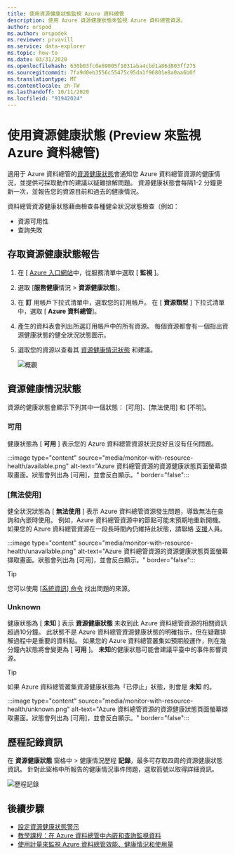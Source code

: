 ```yaml
---
title: 使用資源健康狀態監視 Azure 資料總管
description: 使用 Azure 資源健康狀態來監視 Azure 資料總管資源。
author: orspod
ms.author: orspodek
ms.reviewer: prvavill
ms.service: data-explorer
ms.topic: how-to
ms.date: 03/31/2020
ms.openlocfilehash: 630b03fc0e89005f1031aba4cbd1a86d803ff275
ms.sourcegitcommit: 7fa9d0eb3556c55475c95da1f96801e8a0aa6b0f
ms.translationtype: MT
ms.contentlocale: zh-TW
ms.lasthandoff: 10/11/2020
ms.locfileid: "91942024"
---
```

# <a name="monitor-azure-data-explorer-using-resource-health-preview"></a>使用資源健康狀態 (Preview 來監視 Azure 資料總管) 

適用于 Azure 資料總管的[資源健康狀態](/azure/service-health/resource-health-overview)會通知您 Azure 資料總管資源的健康情況，並提供可採取動作的建議以疑難排解問題。 資源健康狀態會每隔1-2 分鐘更新一次，並報告您的資源目前和過去的健康情況。 

資料總管資源健康狀態藉由檢查各種健全狀況狀態檢查（例如：
* 資源可用性
* 查詢失敗

## <a name="access-resource-health-reporting"></a>存取資源健康狀態報告

1. 在 [ [Azure 入口網站](https://portal.azure.com/)中，從服務清單中選取 [ **監視** ]。
1. 選取 [**服務健康**情況  >  **資源健康狀態**]。
1. 在 **訂** 用帳戶下拉式清單中，選取您的訂用帳戶。 在 [ **資源類型** ] 下拉式清單中，選取 [ **Azure 資料總管**]。
1. 產生的資料表會列出所選訂用帳戶中的所有資源。 每個資源都會有一個指出資源健康狀態的健全狀況狀態圖示。
1. 選取您的資源以查看其 [資源健康情況狀態](#resource-health-status) 和建議。

    ![概觀](media/monitor-with-resource-health/resource-health-overview.png)

## <a name="resource-health-status"></a>資源健康情況狀態

資源的健康狀態會顯示下列其中一個狀態： [可用]、[無法使用] 和 [不明]。

### <a name="available"></a>可用

健康狀態為 [ **可用** ] 表示您的 Azure 資料總管資源狀況良好且沒有任何問題。

:::image type="content" source="media/monitor-with-resource-health/available.png" alt-text="Azure 資料總管資源的資源健康狀態頁面螢幕擷取畫面。狀態會列出為 [可用]，並會反白顯示。" border="false":::

### <a name="unavailable"></a>[無法使用]

健全狀況狀態為 [ **無法使用** ] 表示 Azure 資料總管資源發生問題，導致無法在查詢和內嵌時使用。 例如，Azure 資料總管資源中的節點可能未預期地重新開機。 如果您的 Azure 資料總管資源在一段長時間內仍維持此狀態，請聯絡 [支援]()人員。

:::image type="content" source="media/monitor-with-resource-health/unavailable.png" alt-text="Azure 資料總管資源的資源健康狀態頁面螢幕擷取畫面。狀態會列出為 [可用]，並會反白顯示。" border="false":::

> [!TIP]
> 您可以使用 [ [系統資訊] 命令](kusto/management/systeminfo.md) 找出問題的來源。

### <a name="unknown"></a>Unknown

健康狀態為 [ **未知** ] 表示 **資源健康狀態** 未收到此 Azure 資料總管資源的相關資訊超過10分鐘。 此狀態不是 Azure 資料總管資源健康狀態的明確指示，但在疑難排解過程中是重要的資料點。 如果您的 Azure 資料總管叢集如預期般運作，則在幾分鐘內狀態將會變更為 [ **可用** ]。 **未知**的健康狀態可能會建議平臺中的事件影響資源。 

> [!TIP]
> 如果 Azure 資料總管叢集資源健康狀態為「已停止」狀態，則會是 **未知** 的。

:::image type="content" source="media/monitor-with-resource-health/unknown.png" alt-text="Azure 資料總管資源的資源健康狀態頁面螢幕擷取畫面。狀態會列出為 [可用]，並會反白顯示。" border="false":::

## <a name="historical-information"></a>歷程記錄資訊

在 **資源健康狀態** 窗格中 > 健康情況歷程 **記錄**，最多可存取四周的資源健康狀態資訊。 針對此窗格中所報告的健康情況事件問題，選取箭號以取得詳細資訊。 

![歷程記錄](media/monitor-with-resource-health/healthhistory.png)

## <a name="next-steps"></a>後續步驟

* [設定資源健康狀態警示](https://docs.microsoft.com/azure/service-health/resource-health-alert-arm-template-guide)
* [教學課程：在 Azure 資料總管中內嵌和查詢監視資料](ingest-data-no-code.md)
* [使用計量來監視 Azure 資料總管效能、健康情況和使用量](using-metrics.md)
